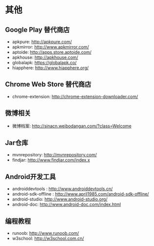 # 其他

## Google Play 替代商店
+ apkpure: http://apkpure.com/
+ apkmirror: http://www.apkmirror.com/
+ aptoide: http://apps.store.aptoide.com/
+ apkhouse: http://apkhouse.com/
+ globalapk: https://globalapk.co/
+ hiapphere: http://www.hiapphere.org/

## Chrome Web Store 替代商店
+ chrome-extension: http://chrome-extension-downloader.com/

## 微博相关
+ 微博档案: http://sinacn.weibodangan.com/?class=Welcome

## Jar仓库
+ mvnrepository: http://mvnrepository.com/
+ findjar: http://www.findjar.com/index.x


## Android开发工具
+ androiddevtools : http://www.androiddevtools.cn/
+ android-sdk-offline : http://www.april1985.com/android-sdk-offline/
+ android-studio: http://www.android-studio.org/
+ android-doc: http://www.android-doc.com/index.html


## 编程教程
+ runoob: http://www.runoob.com/
+ w3school: http://w3school.com.cn/
